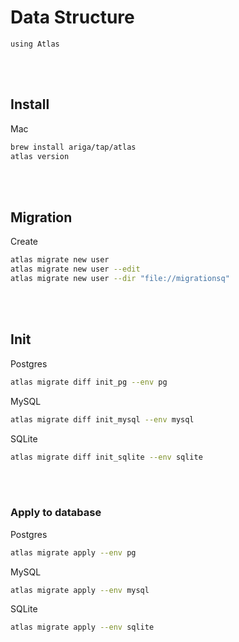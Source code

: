 <!--------------------------------------------------------------------------------- Description -->
# Data Structure
    using Atlas



<!--------------------------------------------------------------------------------- Resource -->
<br><br>  

## Install
Mac
```bash
brew install ariga/tap/atlas
atlas version
```



<!--------------------------------------------------------------------------------- Resource -->
<br><br>  

## Migration
Create
```bash
atlas migrate new user
atlas migrate new user --edit
atlas migrate new user --dir "file://migrationsq"
```



<!--------------------------------------------------------------------------------- Init -->
<br><br>

## Init
Postgres
```bash
atlas migrate diff init_pg --env pg
```

MySQL
```bash
atlas migrate diff init_mysql --env mysql
```

SQLite
```bash
atlas migrate diff init_sqlite --env sqlite
```



<!--------------------------------------------------------------------------------- Apply to database -->
<br><br>

### Apply to database
Postgres
```bash
atlas migrate apply --env pg
```

MySQL
```bash
atlas migrate apply --env mysql
```

SQLite
```bash
atlas migrate apply --env sqlite
```